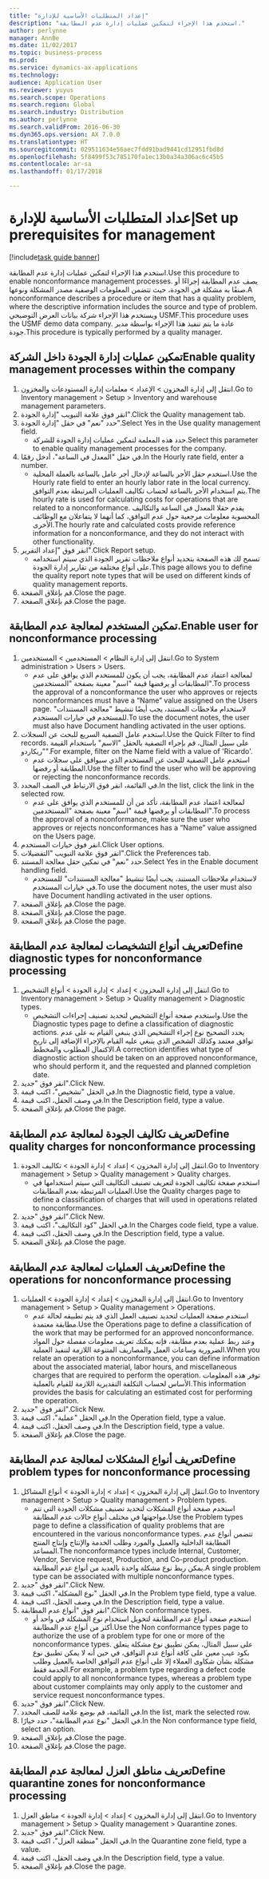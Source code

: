 ```yaml
---
title: "إعداد المتطلبات الأساسية للإدارة"
description: "استخدم هذا الإجراء لتمكين عمليات إدارة عدم المطابقة."
author: perlynne
manager: AnnBe
ms.date: 11/02/2017
ms.topic: business-process
ms.prod: 
ms.service: dynamics-ax-applications
ms.technology: 
audience: Application User
ms.reviewer: yuyus
ms.search.scope: Operations
ms.search.region: Global
ms.search.industry: Distribution
ms.author: perlynne
ms.search.validFrom: 2016-06-30
ms.dyn365.ops.version: AX 7.0.0
ms.translationtype: HT
ms.sourcegitcommit: 029511634e56aec7fdd91bad9441cd12951fbd8d
ms.openlocfilehash: 5f8499f53c785170fa1ec13b0a34a306ac6c45b5
ms.contentlocale: ar-sa
ms.lasthandoff: 01/17/2018

---
```

# <a name="set-up-prerequisites-for-management"></a><span data-ttu-id="36b41-103">إعداد المتطلبات الأساسية للإدارة</span><span class="sxs-lookup"><span data-stu-id="36b41-103">Set up prerequisites for management</span></span>

[!include[task guide banner](../../includes/task-guide-banner.md)]

<span data-ttu-id="36b41-104">استخدم هذا الإجراء لتمكين عمليات إدارة عدم المطابقة.</span><span class="sxs-lookup"><span data-stu-id="36b41-104">Use this procedure to enable nonconformance management processes.</span></span> <span data-ttu-id="36b41-105">يصف عدم المطابقة إجراءًا أو صنفًا به مشكلة في الجودة، حيث تتضمن المعلومات الوصفية مصدر المشكلة ونوعها.</span><span class="sxs-lookup"><span data-stu-id="36b41-105">A nonconformance describes a procedure or item that has a quality problem, where the descriptive information includes the source and type of problem.</span></span> <span data-ttu-id="36b41-106">ويستخدم هذا الإجراء شركة بيانات العرض التوضيحي USMF.</span><span class="sxs-lookup"><span data-stu-id="36b41-106">This procedure uses the USMF demo data company.</span></span> <span data-ttu-id="36b41-107">عادة ما يتم تنفيذ هذا الإجراء بواسطة مدير جودة.</span><span class="sxs-lookup"><span data-stu-id="36b41-107">This procedure is typically performed by a quality manager.</span></span>


## <a name="enable-quality-management-processes-within-the-company"></a><span data-ttu-id="36b41-108">تمكين عمليات إدارة الجودة داخل الشركة</span><span class="sxs-lookup"><span data-stu-id="36b41-108">Enable quality management processes within the company</span></span>
1. <span data-ttu-id="36b41-109">انتقل إلى إدارة المخزون > الإعداد > معلمات إدارة المستودعات والمخزون‬.</span><span class="sxs-lookup"><span data-stu-id="36b41-109">Go to Inventory management > Setup > Inventory and warehouse management parameters.</span></span>
2. <span data-ttu-id="36b41-110">انقر فوق علامة التبويب "إدارة الجودة".</span><span class="sxs-lookup"><span data-stu-id="36b41-110">Click the Quality management tab.</span></span>
3. <span data-ttu-id="36b41-111">حدد "نعم" في حقل "إدارة الجودة".</span><span class="sxs-lookup"><span data-stu-id="36b41-111">Select Yes in the Use quality management field.</span></span>
    * <span data-ttu-id="36b41-112">حدد هذه المعلمة لتمكين عمليات إدارة الجودة للشركة.</span><span class="sxs-lookup"><span data-stu-id="36b41-112">Select this parameter to enable quality management processes for the company.</span></span>  
4. <span data-ttu-id="36b41-113">في حقل "المعدل في الساعة"، أدخل رقمًا.</span><span class="sxs-lookup"><span data-stu-id="36b41-113">In the Hourly rate field, enter a number.</span></span>
    * <span data-ttu-id="36b41-114">استخدم حقل الأجر بالساعة لإدخال أجر عامل بالساعة بالعملة المحلية.</span><span class="sxs-lookup"><span data-stu-id="36b41-114">Use the Hourly rate field to enter an hourly labor rate in the local currency.</span></span> <span data-ttu-id="36b41-115">يتم استخدام الأجر بالساعة لحساب تكاليف العمليات المرتبطة بعدم التوافق.</span><span class="sxs-lookup"><span data-stu-id="36b41-115">The hourly rate is used for calculating costs for operations that are related to a nonconformance.</span></span> <span data-ttu-id="36b41-116">يقدم حقلا المعدل في الساعة والتكاليف المحسوبة معلومات مرجعية حول عدم التوافق، كما أنهما لا يتفاعلان مع الوظائف الأخرى.</span><span class="sxs-lookup"><span data-stu-id="36b41-116">The hourly rate and calculated costs provide reference information for a nonconformance, and they do not interact with other functionality.</span></span>  
5. <span data-ttu-id="36b41-117">انقر فوق "‏‫إعداد التقرير‬".</span><span class="sxs-lookup"><span data-stu-id="36b41-117">Click Report setup.</span></span>
    * <span data-ttu-id="36b41-118">تسمح لك هذه الصفحة بتحديد أنواع ملاحظات تقرير الجودة الذي سيتم استخدامه على أنواع مختلفة من تقارير إدارة الجودة.</span><span class="sxs-lookup"><span data-stu-id="36b41-118">This page allows you to define the quality report note types that will be used on different kinds of quality management reports.</span></span>  
6. <span data-ttu-id="36b41-119">قم بإغلاق الصفحة.</span><span class="sxs-lookup"><span data-stu-id="36b41-119">Close the page.</span></span>
7. <span data-ttu-id="36b41-120">قم بإغلاق الصفحة.</span><span class="sxs-lookup"><span data-stu-id="36b41-120">Close the page.</span></span>

## <a name="enable-user-for-nonconformance-processing"></a><span data-ttu-id="36b41-121">تمكين المستخدم لمعالجة عدم المطابقة.</span><span class="sxs-lookup"><span data-stu-id="36b41-121">Enable user for nonconformance processing</span></span>
1. <span data-ttu-id="36b41-122">انتقل إلى إدارة النظام > المستخدمين > المستخدمين.</span><span class="sxs-lookup"><span data-stu-id="36b41-122">Go to System administration > Users > Users.</span></span>
    * <span data-ttu-id="36b41-123">لمعالجة اعتماد عدم المطابقة، يجب أن يكون للمستخدم الذي يوافق على عدم المطابقات أو يرفضها قيمة "اسم" معينة بصفحة "المستخدمين".</span><span class="sxs-lookup"><span data-stu-id="36b41-123">To process the approval of a nonconformance the user who  approves or rejects nonconformances must have a “Name” value assigned on the Users page.</span></span> <span data-ttu-id="36b41-124">لاستخدام ملاحظات المستند، يجب أيضًا تنشيط "معالجة المستندات" للمستخدم في خيارات المستخدم.</span><span class="sxs-lookup"><span data-stu-id="36b41-124">To use the document notes, the user must also have Document handling activated in the user options.</span></span>  
2. <span data-ttu-id="36b41-125">استخدم عامل التصفية السريع للبحث عن السجلات.</span><span class="sxs-lookup"><span data-stu-id="36b41-125">Use the Quick Filter to find records.</span></span> <span data-ttu-id="36b41-126">على سبيل المثال، قم بإجراء التصفية بالحقل "الاسم" باستخدام القيمة "ريكاردو".</span><span class="sxs-lookup"><span data-stu-id="36b41-126">For example, filter on the Name field with a value of 'Ricardo'.</span></span>
    * <span data-ttu-id="36b41-127">استخدم عامل التصفية للبحث عن المستخدم الذي سيوافق على سجلات عدم المطابقة أو رفضها.</span><span class="sxs-lookup"><span data-stu-id="36b41-127">Use the filter to find the user who will be approving or rejecting the nonconformance records.</span></span>  
3. <span data-ttu-id="36b41-128">في القائمة، انقر فوق الارتباط في الصف المحدد.</span><span class="sxs-lookup"><span data-stu-id="36b41-128">In the list, click the link in the selected row.</span></span>
    * <span data-ttu-id="36b41-129">لمعالجة اعتماد عدم المطابقة، تأكد من أن للمستخدم الذي يوافق على عدم المطابقات أو يرفضها قيمة "اسم" معينة بصفحة "المستخدمين".</span><span class="sxs-lookup"><span data-stu-id="36b41-129">To process the approval of a nonconformance, make sure the user who approves or rejects nonconformances has a “Name” value assigned on the Users page.</span></span>  
4. <span data-ttu-id="36b41-130">انقر فوق خيارات المستخدم.</span><span class="sxs-lookup"><span data-stu-id="36b41-130">Click User options.</span></span>
5. <span data-ttu-id="36b41-131">انقر فوق علامة التبويب "التفضيلات".</span><span class="sxs-lookup"><span data-stu-id="36b41-131">Click the Preferences tab.</span></span>
6. <span data-ttu-id="36b41-132">حدد "نعم" في تمكين حقل معالجة المستند.</span><span class="sxs-lookup"><span data-stu-id="36b41-132">Select Yes in the Enable document handling field.</span></span>
    * <span data-ttu-id="36b41-133">لاستخدام ملاحظات المستند، يجب أيضًا تنشيط "معالجة المستندات" للمستخدم في خيارات المستخدم.</span><span class="sxs-lookup"><span data-stu-id="36b41-133">To use the document notes, the user must also have Document handling activated in the user options.</span></span>  
7. <span data-ttu-id="36b41-134">قم بإغلاق الصفحة.</span><span class="sxs-lookup"><span data-stu-id="36b41-134">Close the page.</span></span>
8. <span data-ttu-id="36b41-135">قم بإغلاق الصفحة.</span><span class="sxs-lookup"><span data-stu-id="36b41-135">Close the page.</span></span>
9. <span data-ttu-id="36b41-136">قم بإغلاق الصفحة.</span><span class="sxs-lookup"><span data-stu-id="36b41-136">Close the page.</span></span>

## <a name="define-diagnostic-types-for-nonconformance-processing"></a><span data-ttu-id="36b41-137">تعريف أنواع التشخيصات لمعالجة عدم المطابقة</span><span class="sxs-lookup"><span data-stu-id="36b41-137">Define diagnostic types for nonconformance processing</span></span>
1. <span data-ttu-id="36b41-138">انتقل إلى إدارة المخزون > إعداد > إدارة الجودة > أنواع التشخيص‬.</span><span class="sxs-lookup"><span data-stu-id="36b41-138">Go to Inventory management > Setup > Quality management > Diagnostic types.</span></span>
    * <span data-ttu-id="36b41-139">واستخدم صفحة أنواع التشخيص لتحديد تصنيف إجراءات التشخيص.</span><span class="sxs-lookup"><span data-stu-id="36b41-139">Use the Diagnostic types page to define a classification of diagnostic actions.</span></span> <span data-ttu-id="36b41-140">يحدد التصحيح نوع إجراء التشخيص الذي ينبغي القيام به على عدم توافق معتمد وكذلك الشخص الذي ينبغي عليه القيام بالإجراء الإضافة إلى تاريخ الاكتمال المطلوب والمخطط.</span><span class="sxs-lookup"><span data-stu-id="36b41-140">A correction identifies what type of diagnostic action should be taken on an approved nonconformance, who should perform it, and the requested and planned completion date.</span></span>  
2. <span data-ttu-id="36b41-141">انقر فوق "جديد".</span><span class="sxs-lookup"><span data-stu-id="36b41-141">Click New.</span></span>
3. <span data-ttu-id="36b41-142">في الحقل "تشخيص"، اكتب قيمة.</span><span class="sxs-lookup"><span data-stu-id="36b41-142">In the Diagnostic field, type a value.</span></span>
4. <span data-ttu-id="36b41-143">في وصف الحقل، اكتب قيمة.</span><span class="sxs-lookup"><span data-stu-id="36b41-143">In the Description field, type a value.</span></span>
5. <span data-ttu-id="36b41-144">قم بإغلاق الصفحة.</span><span class="sxs-lookup"><span data-stu-id="36b41-144">Close the page.</span></span>

## <a name="define-quality-charges-for-nonconformance-processing"></a><span data-ttu-id="36b41-145">تعريف تكاليف الجودة لمعالجة عدم المطابقة</span><span class="sxs-lookup"><span data-stu-id="36b41-145">Define quality charges for nonconformance processing</span></span>
1. <span data-ttu-id="36b41-146">انتقل إلى إدارة المخزون > إعداد > إدارة الجودة > تكاليف الجودة.</span><span class="sxs-lookup"><span data-stu-id="36b41-146">Go to Inventory management > Setup > Quality management > Quality charges.</span></span>
    * <span data-ttu-id="36b41-147">استخدم صفحة تكاليف الجودة لتعريف تصنيف التكاليف التي سيتم استخدامها في العمليات المرتبطة بعدم المطابقات.</span><span class="sxs-lookup"><span data-stu-id="36b41-147">Use the Quality charges page to define a classification of charges that will used in operations related to nonconformances.</span></span>  
2. <span data-ttu-id="36b41-148">انقر فوق "جديد".</span><span class="sxs-lookup"><span data-stu-id="36b41-148">Click New.</span></span>
3. <span data-ttu-id="36b41-149">في الحقل "كود التكاليف‬"، اكتب قيمة.</span><span class="sxs-lookup"><span data-stu-id="36b41-149">In the Charges code field, type a value.</span></span>
4. <span data-ttu-id="36b41-150">في وصف الحقل، اكتب قيمة.</span><span class="sxs-lookup"><span data-stu-id="36b41-150">In the Description field, type a value.</span></span>
5. <span data-ttu-id="36b41-151">قم بإغلاق الصفحة.</span><span class="sxs-lookup"><span data-stu-id="36b41-151">Close the page.</span></span>

## <a name="define-the-operations-for-nonconformance-processing"></a><span data-ttu-id="36b41-152">تعريف العمليات لمعالجة عدم المطابقة</span><span class="sxs-lookup"><span data-stu-id="36b41-152">Define the operations for nonconformance processing</span></span>
1. <span data-ttu-id="36b41-153">انتقل إلى إدارة المخزون > إعداد > إدارة الجودة > العمليات.</span><span class="sxs-lookup"><span data-stu-id="36b41-153">Go to Inventory management > Setup > Quality management > Operations.</span></span>
    * <span data-ttu-id="36b41-154">استخدم صفحة العمليات لتحديد تصنيف العمل الذي قد يتم تطبيقه لحالة عدم مطابقة معتمدة.</span><span class="sxs-lookup"><span data-stu-id="36b41-154">Use the Operations page to define a classification of the work that may be performed for an approved nonconformance.</span></span> <span data-ttu-id="36b41-155">وعند ربط عملية بعدم مطابقة، فإنه يمكنك تعريف معلومات مفصلة حول المواد الضرورية وساعات العمل والمصاريف المتنوعة اللازمة لتنفيذ العملية.</span><span class="sxs-lookup"><span data-stu-id="36b41-155">When you relate an operation to a nonconformance, you can define information about the associated material, labor hours, and miscellaneous charges that are required to perform the operation.</span></span> <span data-ttu-id="36b41-156">توفر هذه المعلومات الأساس لحساب التكلفة التقديرية اللازمة للقيام بالعملية.</span><span class="sxs-lookup"><span data-stu-id="36b41-156">This information provides the basis for calculating an estimated cost for performing the operation.</span></span>  
2. <span data-ttu-id="36b41-157">انقر فوق "جديد".</span><span class="sxs-lookup"><span data-stu-id="36b41-157">Click New.</span></span>
3. <span data-ttu-id="36b41-158">في الحقل "عملية"، اكتب قيمة.</span><span class="sxs-lookup"><span data-stu-id="36b41-158">In the Operation field, type a value.</span></span>
4. <span data-ttu-id="36b41-159">في وصف الحقل، اكتب قيمة.</span><span class="sxs-lookup"><span data-stu-id="36b41-159">In the Description field, type a value.</span></span>
5. <span data-ttu-id="36b41-160">قم بإغلاق الصفحة.</span><span class="sxs-lookup"><span data-stu-id="36b41-160">Close the page.</span></span>

## <a name="define-problem-types-for-nonconformance-processing"></a><span data-ttu-id="36b41-161">تعريف أنواع المشكلات لمعالجة عدم المطابقة</span><span class="sxs-lookup"><span data-stu-id="36b41-161">Define problem types for nonconformance processing</span></span>
1. <span data-ttu-id="36b41-162">انتقل إلى إدارة المخزون > إعداد > إدارة الجودة > أنواع المشاكل‬.</span><span class="sxs-lookup"><span data-stu-id="36b41-162">Go to Inventory management > Setup > Quality management > Problem types.</span></span>
    * <span data-ttu-id="36b41-163">استخدم صفحة أنواع المشكلات لتحديد تصنيف مشكلات الجودة التي تتم مواجهتها في مختلف أنواع حالات عدم المطابقة.</span><span class="sxs-lookup"><span data-stu-id="36b41-163">Use the Problem types page to define a classification of quality problems that are encountered in the various nonconformance types.</span></span> <span data-ttu-id="36b41-164">تتضمن أنواع عدم المطابقة الداخلية والعميل والمورد وطلب الخدمة والإنتاج وإنتاج المنتج المساعد.</span><span class="sxs-lookup"><span data-stu-id="36b41-164">The nonconformance types include Internal, Customer, Vendor, Service request, Production, and Co-product production.</span></span> <span data-ttu-id="36b41-165">يمكن ربط نوع مشكلة واحدة بالعديد من أنواع عدم المطابقة.</span><span class="sxs-lookup"><span data-stu-id="36b41-165">A single problem type can be associated with multiple nonconformance types.</span></span>  
2. <span data-ttu-id="36b41-166">انقر فوق "جديد".</span><span class="sxs-lookup"><span data-stu-id="36b41-166">Click New.</span></span>
3. <span data-ttu-id="36b41-167">في الحقل "نوع المشكلة"، اكتب قيمة.</span><span class="sxs-lookup"><span data-stu-id="36b41-167">In the Problem type field, type a value.</span></span>
4. <span data-ttu-id="36b41-168">في وصف الحقل، اكتب قيمة.</span><span class="sxs-lookup"><span data-stu-id="36b41-168">In the Description field, type a value.</span></span>
5. <span data-ttu-id="36b41-169">انقر فوق "أنواع عدم المطابقة".</span><span class="sxs-lookup"><span data-stu-id="36b41-169">Click Non conformance types.</span></span>
    * <span data-ttu-id="36b41-170">استخدم صفحة أنواع عدم المطابقة لتخويل استخدام نوع المشكلة في واحد أو أكثر من أنواع عدم المطابقة.</span><span class="sxs-lookup"><span data-stu-id="36b41-170">Use the Non conformance types page to authorize the use of a problem type for one or more of the nonconformance types.</span></span> <span data-ttu-id="36b41-171">على سبيل المثال، يمكن تطبيق نوع مشكلة يتعلق بكود عيب معين على كافة أنواع عدم التوافق، في حين أنه لا يمكن تطبيق نوع مشكلة بشأن شكاوى العملاء إلا على أنواع عدم التوافق الخاصة بالعميل وطلب الخدمة فقط.</span><span class="sxs-lookup"><span data-stu-id="36b41-171">For example, a problem type regarding a defect code could apply to all nonconformance types, whereas a problem type about customer complaints may only apply to the customer and service request nonconformance types.</span></span>  
6. <span data-ttu-id="36b41-172">انقر فوق "جديد".</span><span class="sxs-lookup"><span data-stu-id="36b41-172">Click New.</span></span>
7. <span data-ttu-id="36b41-173">في القائمة، قم بوضع علامة للصف المحدد.</span><span class="sxs-lookup"><span data-stu-id="36b41-173">In the list, mark the selected row.</span></span>
8. <span data-ttu-id="36b41-174">في الحقل "نوع عدم المطابقة"، حدد خيارًا.</span><span class="sxs-lookup"><span data-stu-id="36b41-174">In the Non conformance type field, select an option.</span></span>
9. <span data-ttu-id="36b41-175">قم بإغلاق الصفحة.</span><span class="sxs-lookup"><span data-stu-id="36b41-175">Close the page.</span></span>
10. <span data-ttu-id="36b41-176">قم بإغلاق الصفحة.</span><span class="sxs-lookup"><span data-stu-id="36b41-176">Close the page.</span></span>

## <a name="define-quarantine-zones-for-nonconformance-processing"></a><span data-ttu-id="36b41-177">تعريف مناطق العزل لمعالجة عدم المطابقة</span><span class="sxs-lookup"><span data-stu-id="36b41-177">Define quarantine zones for nonconformance processing</span></span>
1. <span data-ttu-id="36b41-178">انتقل إلى إدارة المخزون > إعداد > إدارة الجودة > مناطق العزل.</span><span class="sxs-lookup"><span data-stu-id="36b41-178">Go to Inventory management > Setup > Quality management > Quarantine zones.</span></span>
2. <span data-ttu-id="36b41-179">انقر فوق "جديد".</span><span class="sxs-lookup"><span data-stu-id="36b41-179">Click New.</span></span>
3. <span data-ttu-id="36b41-180">في الحقل "منطقة العزل"، اكتب قيمة.</span><span class="sxs-lookup"><span data-stu-id="36b41-180">In the Quarantine zone field, type a value.</span></span>
4. <span data-ttu-id="36b41-181">في وصف الحقل، اكتب قيمة.</span><span class="sxs-lookup"><span data-stu-id="36b41-181">In the Description field, type a value.</span></span>
5. <span data-ttu-id="36b41-182">قم بإغلاق الصفحة.</span><span class="sxs-lookup"><span data-stu-id="36b41-182">Close the page.</span></span>

